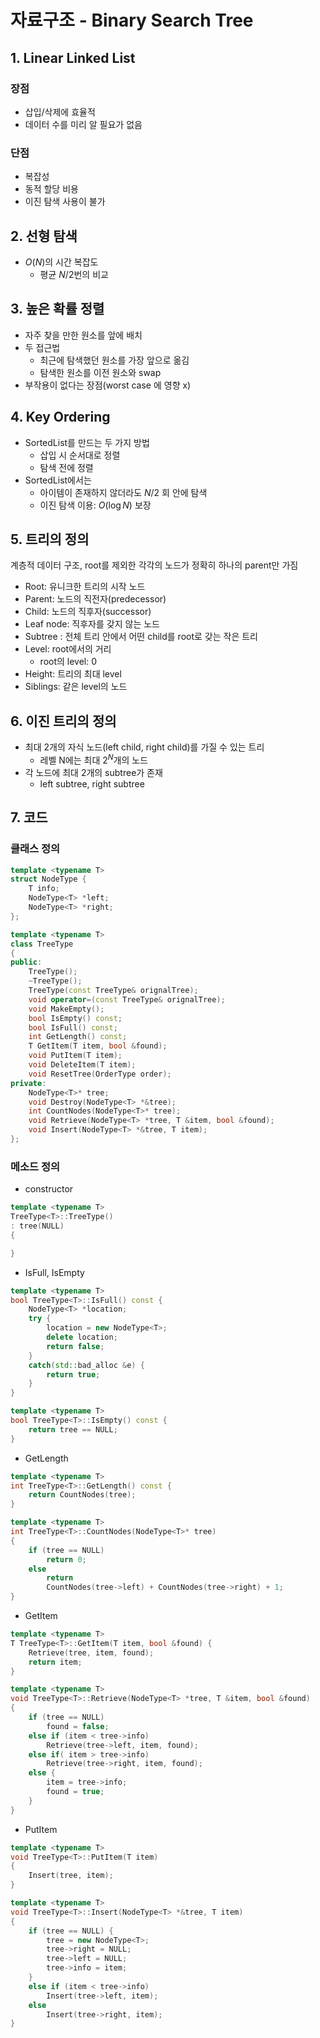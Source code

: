 # 자료구조 - Binary Search Tree

## 1. Linear Linked List

### 장점
- 삽입/삭제에 효율적
- 데이터 수를 미리 알 필요가 없음

### 단점
- 복잡성
- 동적 할당 비용
- 이진 탐색 사용이 불가

## 2. 선형 탐색

- $O(N)$의 시간 복잡도
  - 평균 $N/2$번의 비교

## 3. 높은 확률 정렬

- 자주 찾을 만한 원소를 앞에 배치
- 두 접근법
  - 최근에 탐색했던 원소를 가장 앞으로 옮김
  - 탐색한 원소를 이전 원소와 swap
- 부작용이 없다는 장점(worst case 에 영향 x)

## 4. Key Ordering
- SortedList를 만드는 두 가지 방법
  - 삽입 시 순서대로 정렬
  - 탐색 전에 정렬
- SortedList에서는
  - 아이템이 존재하지 않더라도 $N/2$ 회 안에 탐색
  - 이진 탐색 이용: $O(\log N)$ 보장

## 5. 트리의 정의

계층적 데이터 구조, root를 제외한 각각의 노드가 정확히 하나의 parent만 가짐


- Root: 유니크한 트리의 시작 노드
- Parent: 노드의 직전자(predecessor)
- Child: 노드의 직후자(successor)
- Leaf node: 직후자를 갖지 않는 노드
- Subtree : 전체 트리 안에서 어떤 child를 root로 갖는 작은 트리
- Level: root에서의 거리
  - root의 level: 0
- Height: 트리의 최대 level
- Siblings: 같은 level의 노드

## 6. 이진 트리의 정의


- 최대 2개의 자식 노드(left child, right child)를 가질 수 있는 트리
  - 레벨 N에는 최대 $2^N$개의 노드
- 각 노드에 최대 2개의 subtree가 존재
  - left subtree, right subtree

## 7. 코드

### 클래스 정의
```c++
template <typename T>
struct NodeType {
    T info;
    NodeType<T> *left;
    NodeType<T> *right;
};

template <typename T>
class TreeType
{
public:
    TreeType();
    ~TreeType();
    TreeType(const TreeType& orignalTree);
    void operator=(const TreeType& orignalTree);
    void MakeEmpty();
    bool IsEmpty() const;
    bool IsFull() const;
    int GetLength() const;
    T GetItem(T item, bool &found);
    void PutItem(T item);
    void DeleteItem(T item);
    void ResetTree(OrderType order);
private:
    NodeType<T>* tree;
    void Destroy(NodeType<T> *&tree);
    int CountNodes(NodeType<T>* tree);
    void Retrieve(NodeType<T> *tree, T &item, bool &found);
    void Insert(NodeType<T> *&tree, T item);
};
```

### 메소드 정의
- constructor
```c++
template <typename T>
TreeType<T>::TreeType()
: tree(NULL) 
{

}
```

- IsFull, IsEmpty
```c++
template <typename T>
bool TreeType<T>::IsFull() const {
    NodeType<T> *location;
    try {
        location = new NodeType<T>;
        delete location;
        return false;
    }
    catch(std::bad_alloc &e) {
        return true;
    }
}

template <typename T>
bool TreeType<T>::IsEmpty() const {
    return tree == NULL;
}
```

- GetLength
```c++
template <typename T>
int TreeType<T>::GetLength() const {
    return CountNodes(tree);
}

template <typename T>
int TreeType<T>::CountNodes(NodeType<T>* tree)
{
    if (tree == NULL)
        return 0;
    else
        return
        CountNodes(tree->left) + CountNodes(tree->right) + 1;
}

```

- GetItem
```c++
template <typename T>
T TreeType<T>::GetItem(T item, bool &found) {
    Retrieve(tree, item, found);
    return item;
}

template <typename T>
void TreeType<T>::Retrieve(NodeType<T> *tree, T &item, bool &found)
{
    if (tree == NULL)
        found = false;
    else if (item < tree->info)
        Retrieve(tree->left, item, found);
    else if( item > tree->info)
        Retrieve(tree->right, item, found);
    else {
        item = tree->info;
        found = true;
    }
}
```
- PutItem
```c++
template <typename T>
void TreeType<T>::PutItem(T item)
{
    Insert(tree, item);
}

template <typename T>
void TreeType<T>::Insert(NodeType<T> *&tree, T item)
{
    if (tree == NULL) {
        tree = new NodeType<T>;
        tree->right = NULL;
        tree->left = NULL;
        tree->info = item;
    }
    else if (item < tree->info)
        Insert(tree->left, item);
    else
        Insert(tree->right, item);
}
```
